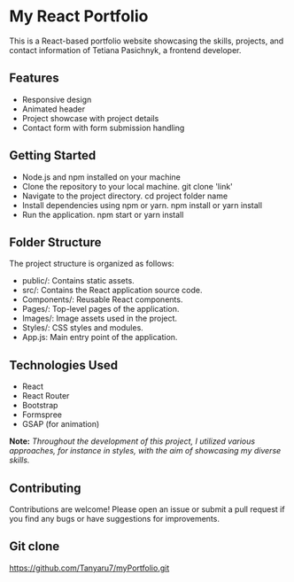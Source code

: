 # My React Portfolio

This is a React-based portfolio website showcasing the skills, projects, and contact information of Tetiana Pasichnyk, a frontend developer.


## Features

- Responsive design
- Animated header
- Project showcase with project details
- Contact form with form submission handling


## Getting Started

* Node.js and npm installed on your machine
* Clone the repository to your local machine.
    git clone 'link'
* Navigate to the project directory.
    cd project folder name
* Install dependencies using npm or yarn.
    npm install or yarn install
* Run the application.
    npm start or yarn install


## Folder Structure
The project structure is organized as follows:

- public/: Contains static assets.
- src/: Contains the React application source code.
- Components/: Reusable React components.
- Pages/: Top-level pages of the application.
- Images/: Image assets used in the project.
- Styles/: CSS styles and modules.
- App.js: Main entry point of the application.


## Technologies Used
- React
- React Router
- Bootstrap
- Formspree
- GSAP (for animation)

**Note:**
*Throughout the development of this project, I utilized various approaches, for instance in styles, with the aim of showcasing my diverse skills.*


## Contributing
Contributions are welcome! Please open an issue or submit a pull request if you find any bugs or have suggestions for improvements.


## Git clone
https://github.com/Tanyaru7/myPortfolio.git

